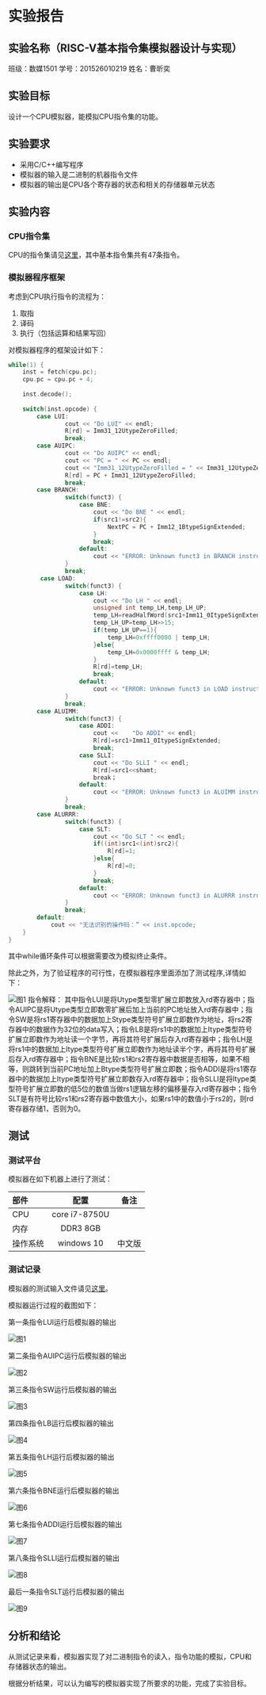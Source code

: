 
# 实验报告

## 实验名称（RISC-V基本指令集模拟器设计与实现）

班级：数媒1501 学号：201526010219 姓名：曹昕奕

## 实验目标

设计一个CPU模拟器，能模拟CPU指令集的功能。

## 实验要求

* 采用C/C++编写程序
* 模拟器的输入是二进制的机器指令文件
* 模拟器的输出是CPU各个寄存器的状态和相关的存储器单元状态

## 实验内容

### CPU指令集

CPU的指令集请见[这里](https://riscv.org/specifications/)，其中基本指令集共有47条指令。

### 模拟器程序框架

考虑到CPU执行指令的流程为：

1. 取指
2. 译码
3. 执行（包括运算和结果写回）

对模拟器程序的框架设计如下：

```C++
while(1) {
    inst = fetch(cpu.pc);
    cpu.pc = cpu.pc + 4;
    
    inst.decode();
    
    switch(inst.opcode) {
        case LUI:
				cout << "Do LUI" << endl;
				R[rd] = Imm31_12UtypeZeroFilled;
				break;
		case AUIPC:
				cout << "Do AUIPC" << endl;
				cout << "PC = " << PC << endl;
				cout << "Imm31_12UtypeZeroFilled = " << Imm31_12UtypeZeroFilled << endl;
				R[rd] = PC + Imm31_12UtypeZeroFilled;
				break;
        case BRANCH:
                switch(funct3) {
					case BNE:
						cout << "Do BNE " << endl;
						if(src1!=src2){
							NextPC = PC + Imm12_1BtypeSignExtended;
						}
						break;
					default:
						cout << "ERROR: Unknown funct3 in BRANCH instruction " << IR << endl;
				}
				break;
         case LOAD:
				switch(funct3) {
					case LH:
						cout << "Do LH " << endl;
						unsigned int temp_LH,temp_LH_UP;
						temp_LH=readHalfWord(src1+Imm11_0ItypeSignExtended);
						temp_LH_UP=temp_LH>>15;
						if(temp_LH_UP==1){
							temp_LH=0xffff0000 | temp_LH;
						}else{
							temp_LH=0x0000ffff & temp_LH;
						}
						R[rd]=temp_LH; 
						break;
					default:
						cout << "ERROR: Unknown funct3 in LOAD instruction " << IR << endl;
				}
				break;
        case ALUIMM:
				switch(funct3) {
					case ADDI:
						cout <<    "Do ADDI" << endl;
						R[rd]=src1+Imm11_0ItypeSignExtended;
						break;
					case SLLI:
						cout << "Do SLLI " << endl;
						R[rd]=src1<<shamt;
						break；
					default:
						cout << "ERROR: Unknown funct3 in ALUIMM instruction " << IR << endl;
				}
				break;
        case ALURRR:
				switch(funct3) {
					case SLT:
						cout << "Do SLT " << endl;
						if((int)src1<(int)src2){
							R[rd]=1;
						}else{
							R[rd]=0;
						}
						break;
					default:
						cout << "ERROR: Unknown funct3 in ALURRR instruction " << IR << endl;
				}
				break;
        default:
            cout << "无法识别的操作码：” << inst.opcode;
    }
}
```

其中while循环条件可以根据需要改为模拟终止条件。

除此之外，为了验证程序的可行性，在模拟器程序里面添加了测试程序,详情如下：

![图1](./测试.png)
指令解释：
其中指令LUI是将Utype类型零扩展立即数放入rd寄存器中；指令AUIPC是将Utype类型立即数零扩展后加上当前的PC地址放入rd寄存器中；指令SW是将rs1寄存器中的数据加上Stype类型符号扩展立即数作为地址，将rs2寄存器中的数据作为32位的data写入；指令LB是将rs1中的数据加上Itype类型符号扩展立即数作为地址读一个字节，再将其符号扩展后存入rd寄存器中；指令LH是将rs1中的数据加上Itype类型符号扩展立即数作为地址读半个字，再将其符号扩展后存入rd寄存器中；指令BNE是比较rs1和rs2寄存器中数据是否相等，如果不相等，则跳转到当前PC地址加上Btype类型符号扩展立即数；指令ADDI是将rs1寄存器中的数据加上Itype类型符号扩展立即数存入rd寄存器中；指令SLLI是将Itype类型符号扩展立即数的低5位的数值当做rs1逻辑左移的偏移量存入rd寄存器中；指令SLT是有符号比较rs1和rs2寄存器中数值大小，如果rs1中的数值小于rs2的，则rd寄存器存储1，否则为0。

## 测试

### 测试平台

模拟器在如下机器上进行了测试：

| 部件     | 配置             | 备注   |
| :--------|:----------------:| :-----:|
| CPU      | core i7-8750U    |        |
| 内存     | DDR3 8GB         |        |
| 操作系统 | windows 10 | 中文版 |

### 测试记录

模拟器的测试输入文件请见[这里](./test.input)。

模拟器运行过程的截图如下：

第一条指令LUI运行后模拟器的输出

![图1](./LUI.png)

第二条指令AUIPC运行后模拟器的输出

![图2](./AUIPC.png)

第三条指令SW运行后模拟器的输出

![图3](./SW.png)

第四条指令LB运行后模拟器的输出

![图4](./LB.png)

第五条指令LH运行后模拟器的输出

![图5](./LH.png)

第六条指令BNE运行后模拟器的输出

![图6](./BNE.png)

第七条指令ADDI运行后模拟器的输出

![图7](./ADDI.png)

第八条指令SLLI运行后模拟器的输出

![图8](./SLLI.png)

最后一条指令SLT运行后模拟器的输出

![图9](./SLT.png)

## 分析和结论

从测试记录来看，模拟器实现了对二进制指令的读入，指令功能的模拟，CPU和存储器状态的输出。

根据分析结果，可以认为编写的模拟器实现了所要求的功能，完成了实验目标。
